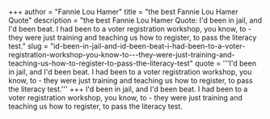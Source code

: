 +++
author = "Fannie Lou Hamer"
title = "the best Fannie Lou Hamer Quote"
description = "the best Fannie Lou Hamer Quote: I'd been in jail, and I'd been beat. I had been to a voter registration workshop, you know, to - they were just training and teaching us how to register, to pass the literacy test."
slug = "id-been-in-jail-and-id-been-beat-i-had-been-to-a-voter-registration-workshop-you-know-to---they-were-just-training-and-teaching-us-how-to-register-to-pass-the-literacy-test"
quote = '''I'd been in jail, and I'd been beat. I had been to a voter registration workshop, you know, to - they were just training and teaching us how to register, to pass the literacy test.'''
+++
I'd been in jail, and I'd been beat. I had been to a voter registration workshop, you know, to - they were just training and teaching us how to register, to pass the literacy test.
